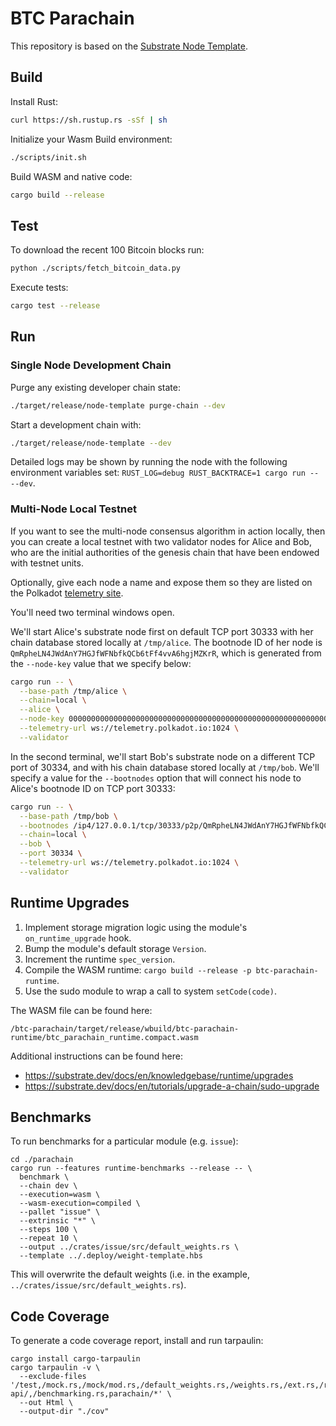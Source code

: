 # BTC Parachain

This repository is based on the [Substrate Node Template](https://github.com/substrate-developer-hub/substrate-node-template).

## Build

Install Rust:

```bash
curl https://sh.rustup.rs -sSf | sh
```

Initialize your Wasm Build environment:

```bash
./scripts/init.sh
```

Build WASM and native code:

```bash
cargo build --release
```

## Test

To download the recent 100 Bitcoin blocks run:

```bash
python ./scripts/fetch_bitcoin_data.py
```

Execute tests:

```bash
cargo test --release
```

## Run

### Single Node Development Chain

Purge any existing developer chain state:

```bash
./target/release/node-template purge-chain --dev
```

Start a development chain with:

```bash
./target/release/node-template --dev
```

Detailed logs may be shown by running the node with the following environment variables set: `RUST_LOG=debug RUST_BACKTRACE=1 cargo run -- --dev`.

### Multi-Node Local Testnet

If you want to see the multi-node consensus algorithm in action locally, then you can create a local testnet with two validator nodes for Alice and Bob, who are the initial authorities of the genesis chain that have been endowed with testnet units.

Optionally, give each node a name and expose them so they are listed on the Polkadot [telemetry site](https://telemetry.polkadot.io/#/Local%20Testnet).

You'll need two terminal windows open.

We'll start Alice's substrate node first on default TCP port 30333 with her chain database stored locally at `/tmp/alice`. The bootnode ID of her node is `QmRpheLN4JWdAnY7HGJfWFNbfkQCb6tFf4vvA6hgjMZKrR`, which is generated from the `--node-key` value that we specify below:

```bash
cargo run -- \
  --base-path /tmp/alice \
  --chain=local \
  --alice \
  --node-key 0000000000000000000000000000000000000000000000000000000000000001 \
  --telemetry-url ws://telemetry.polkadot.io:1024 \
  --validator
```

In the second terminal, we'll start Bob's substrate node on a different TCP port of 30334, and with his chain database stored locally at `/tmp/bob`. We'll specify a value for the `--bootnodes` option that will connect his node to Alice's bootnode ID on TCP port 30333:

```bash
cargo run -- \
  --base-path /tmp/bob \
  --bootnodes /ip4/127.0.0.1/tcp/30333/p2p/QmRpheLN4JWdAnY7HGJfWFNbfkQCb6tFf4vvA6hgjMZKrR \
  --chain=local \
  --bob \
  --port 30334 \
  --telemetry-url ws://telemetry.polkadot.io:1024 \
  --validator
```

## Runtime Upgrades

1. Implement storage migration logic using the module's `on_runtime_upgrade` hook.
2. Bump the module's default storage `Version`.
3. Increment the runtime `spec_version`.
4. Compile the WASM runtime: `cargo build --release -p btc-parachain-runtime`.
5. Use the sudo module to wrap a call to system `setCode(code)`.

The WASM file can be found here:

```
/btc-parachain/target/release/wbuild/btc-parachain-runtime/btc_parachain_runtime.compact.wasm
```

Additional instructions can be found here:

- https://substrate.dev/docs/en/knowledgebase/runtime/upgrades
- https://substrate.dev/docs/en/tutorials/upgrade-a-chain/sudo-upgrade

## Benchmarks

To run benchmarks for a particular module (e.g. `issue`):

```shell
cd ./parachain
cargo run --features runtime-benchmarks --release -- \
  benchmark \
  --chain dev \
  --execution=wasm \
  --wasm-execution=compiled \
  --pallet "issue" \
  --extrinsic "*" \
  --steps 100 \
  --repeat 10 \
  --output ../crates/issue/src/default_weights.rs \
  --template ../.deploy/weight-template.hbs
```

This will overwrite the default weights (i.e. in the example, `../crates/issue/src/default_weights.rs`).

## Code Coverage

To generate a code coverage report, install and run tarpaulin:

```shell
cargo install cargo-tarpaulin
cargo tarpaulin -v \
  --exclude-files '/test,/mock.rs,/mock/mod.rs,/default_weights.rs,/weights.rs,/ext.rs,/runtime-api/,/benchmarking.rs,parachain/*' \
  --out Html \
  --output-dir "./cov"
```
